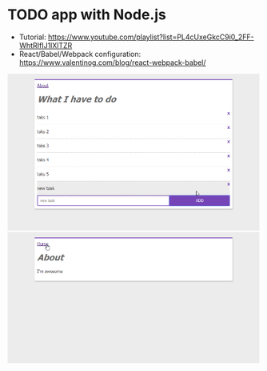 # TODO app with Node.js

 - Tutorial: https://www.youtube.com/playlist?list=PL4cUxeGkcC9i0_2FF-WhtRIfIJ1lXlTZR
 - React/Babel/Webpack configuration: https://www.valentinog.com/blog/react-webpack-babel/

![Result Home page](https://github.com/Kryniek/ReactLearing/blob/master/7/src/img/1.png)
![Result About page](https://github.com/Kryniek/ReactLearing/blob/master/7/src/img/2.png)
